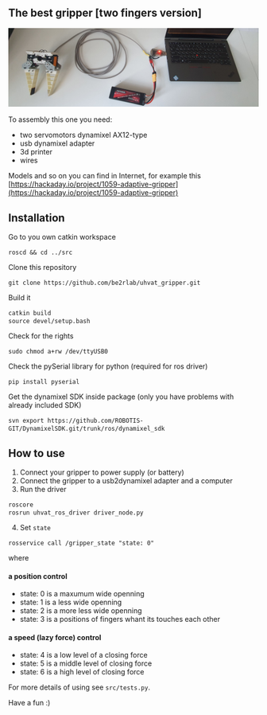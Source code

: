 
## The best gripper [two fingers version]

![schema](docs/schema.jpg)

To assembly this one you need:

- two servomotors dynamixel AX12-type
- usb dynamixel adapter
- 3d printer
- wires

Models and so on you can find in Internet, for example this [https://hackaday.io/project/1059-adaptive-gripper](https://hackaday.io/project/1059-adaptive-gripper)

## Installation

Go to you own catkin workspace

```
roscd && cd ../src
```

Clone this repository

```
git clone https://github.com/be2rlab/uhvat_gripper.git
```

Build it

```
catkin build
source devel/setup.bash
```

Check for the rights

```
sudo chmod a+rw /dev/ttyUSB0
```

Check the pySerial library for python (required for ros driver)

```
pip install pyserial
```

Get the dynamixel SDK inside package (only you have problems with already included SDK)

```
svn export https://github.com/ROBOTIS-GIT/DynamixelSDK.git/trunk/ros/dynamixel_sdk
```


## How to use

1. Connect your gripper to power supply (or battery)
2. Connect the gripper to a usb2dynamixel adapter and a computer
3. Run the driver

```
roscore
rosrun uhvat_ros_driver driver_node.py
```

4. Set `state`

```
rosservice call /gripper_state "state: 0"
```

where 

#### a position control

- state: 0 is a maxumum wide openning
- state: 1 is a less wide openning
- state: 2 is a more less wide openning
- state: 3 is a positions of fingers whant its touches  each other

#### a speed (lazy force) control
- state: 4 is a low level of a closing force
- state: 5 is a middle level of closing force
- state: 6 is a high level of closing force


For more details of using see `src/tests.py`.

Have a fun :)

